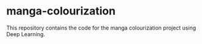 # manga-colourization
This repository contains the code for the manga colourization project using Deep Learning.
